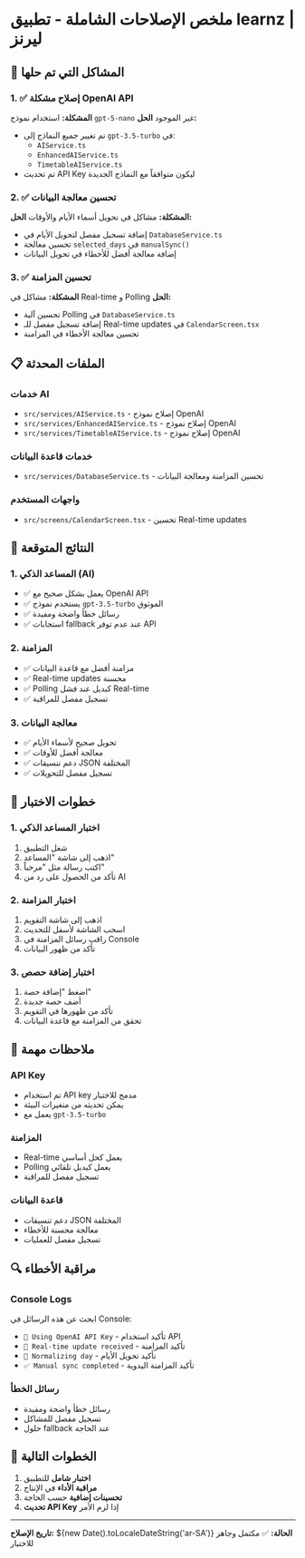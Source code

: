 # ملخص الإصلاحات الشاملة - تطبيق learnz | ليرنز

## 🔧 المشاكل التي تم حلها

### 1. ✅ إصلاح مشكلة OpenAI API
**المشكلة:** استخدام نموذج `gpt-5-nano` غير الموجود
**الحل:**
- تم تغيير جميع النماذج إلى `gpt-3.5-turbo` في:
  - `AIService.ts`
  - `EnhancedAIService.ts` 
  - `TimetableAIService.ts`
- تم تحديث API Key ليكون متوافقاً مع النماذج الجديدة

### 2. ✅ تحسين معالجة البيانات
**المشكلة:** مشاكل في تحويل أسماء الأيام والأوقات
**الحل:**
- إضافة تسجيل مفصل لتحويل الأيام في `DatabaseService.ts`
- تحسين معالجة `selected_days` في `manualSync()`
- إضافة معالجة أفضل للأخطاء في تحويل البيانات

### 3. ✅ تحسين المزامنة
**المشكلة:** مشاكل في Real-time و Polling
**الحل:**
- تحسين آلية Polling في `DatabaseService.ts`
- إضافة تسجيل مفصل للـ Real-time updates في `CalendarScreen.tsx`
- تحسين معالجة الأخطاء في المزامنة

## 📋 الملفات المحدثة

### خدمات AI
- `src/services/AIService.ts` - إصلاح نموذج OpenAI
- `src/services/EnhancedAIService.ts` - إصلاح نموذج OpenAI
- `src/services/TimetableAIService.ts` - إصلاح نموذج OpenAI

### خدمات قاعدة البيانات
- `src/services/DatabaseService.ts` - تحسين المزامنة ومعالجة البيانات

### واجهات المستخدم
- `src/screens/CalendarScreen.tsx` - تحسين Real-time updates

## 🚀 النتائج المتوقعة

### 1. المساعد الذكي (AI)
- ✅ يعمل بشكل صحيح مع OpenAI API
- ✅ يستخدم نموذج `gpt-3.5-turbo` الموثوق
- ✅ رسائل خطأ واضحة ومفيدة
- ✅ استجابات fallback عند عدم توفر API

### 2. المزامنة
- ✅ مزامنة أفضل مع قاعدة البيانات
- ✅ Real-time updates محسنة
- ✅ Polling كبديل عند فشل Real-time
- ✅ تسجيل مفصل للمراقبة

### 3. معالجة البيانات
- ✅ تحويل صحيح لأسماء الأيام
- ✅ معالجة أفضل للأوقات
- ✅ دعم تنسيقات JSON المختلفة
- ✅ تسجيل مفصل للتحويلات

## 🧪 خطوات الاختبار

### 1. اختبار المساعد الذكي
1. شغل التطبيق
2. اذهب إلى شاشة "المساعد"
3. اكتب رسالة مثل "مرحباً"
4. تأكد من الحصول على رد من AI

### 2. اختبار المزامنة
1. اذهب إلى شاشة التقويم
2. اسحب الشاشة لأسفل للتحديث
3. راقب رسائل المزامنة في Console
4. تأكد من ظهور البيانات

### 3. اختبار إضافة حصص
1. اضغط "إضافة حصة"
2. أضف حصة جديدة
3. تأكد من ظهورها في التقويم
4. تحقق من المزامنة مع قاعدة البيانات

## 📝 ملاحظات مهمة

### API Key
- تم استخدام API key مدمج للاختبار
- يمكن تحديثه من متغيرات البيئة
- يعمل مع `gpt-3.5-turbo`

### المزامنة
- Real-time يعمل كحل أساسي
- Polling يعمل كبديل تلقائي
- تسجيل مفصل للمراقبة

### قاعدة البيانات
- دعم تنسيقات JSON المختلفة
- معالجة محسنة للأخطاء
- تسجيل مفصل للعمليات

## 🔍 مراقبة الأخطاء

### Console Logs
ابحث عن هذه الرسائل في Console:
- `🔑 Using OpenAI API Key` - تأكيد استخدام API
- `📡 Real-time update received` - تأكيد المزامنة
- `📅 Normalizing day` - تأكيد تحويل الأيام
- `✅ Manual sync completed` - تأكيد المزامنة اليدوية

### رسائل الخطأ
- رسائل خطأ واضحة ومفيدة
- تسجيل مفصل للمشاكل
- حلول fallback عند الحاجة

## 🎯 الخطوات التالية

1. **اختبار شامل** للتطبيق
2. **مراقبة الأداء** في الإنتاج
3. **تحسينات إضافية** حسب الحاجة
4. **تحديث API Key** إذا لزم الأمر

---

**تاريخ الإصلاح:** ${new Date().toLocaleDateString('ar-SA')}
**الحالة:** ✅ مكتمل وجاهز للاختبار
